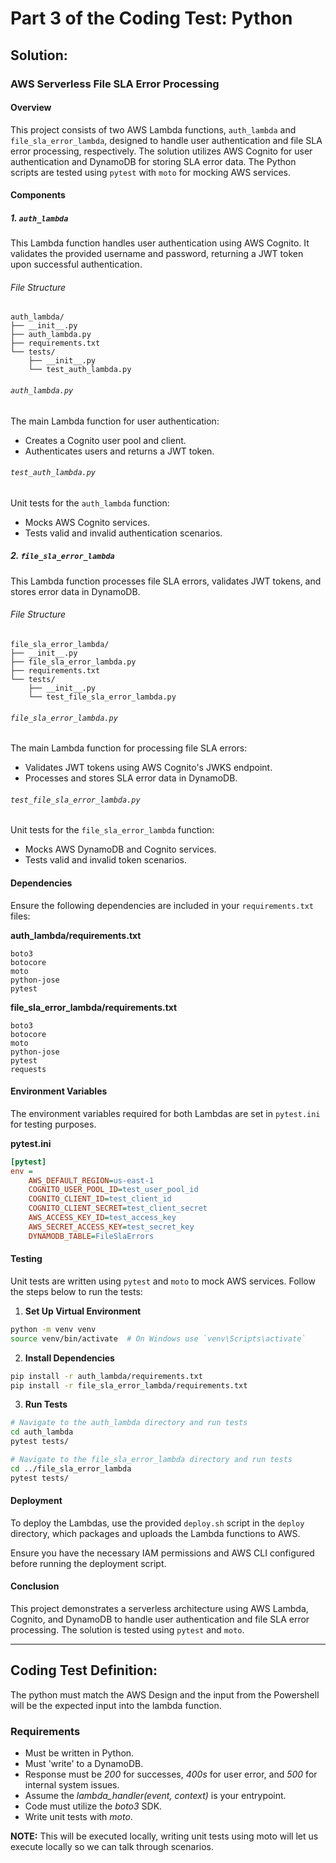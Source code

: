 # Part 3 of the Coding Test: Python

## Solution:
### AWS Serverless File SLA Error Processing
#### Overview

This project consists of two AWS Lambda functions, `auth_lambda` and `file_sla_error_lambda`, designed to handle user authentication and file SLA error processing, respectively. The solution utilizes AWS Cognito for user authentication and DynamoDB for storing SLA error data. The Python scripts are tested using `pytest` with `moto` for mocking AWS services.

#### Components

##### 1. `auth_lambda`
This Lambda function handles user authentication using AWS Cognito. It validates the provided username and password, returning a JWT token upon successful authentication.

###### File Structure
```
auth_lambda/
├── __init__.py
├── auth_lambda.py
├── requirements.txt
└── tests/
    ├── __init__.py
    └── test_auth_lambda.py
```

###### `auth_lambda.py`
The main Lambda function for user authentication:
- Creates a Cognito user pool and client.
- Authenticates users and returns a JWT token.

###### `test_auth_lambda.py`
Unit tests for the `auth_lambda` function:
- Mocks AWS Cognito services.
- Tests valid and invalid authentication scenarios.

##### 2. `file_sla_error_lambda`
This Lambda function processes file SLA errors, validates JWT tokens, and stores error data in DynamoDB.

###### File Structure
```
file_sla_error_lambda/
├── __init__.py
├── file_sla_error_lambda.py
├── requirements.txt
└── tests/
    ├── __init__.py
    └── test_file_sla_error_lambda.py
```

###### `file_sla_error_lambda.py`
The main Lambda function for processing file SLA errors:
- Validates JWT tokens using AWS Cognito's JWKS endpoint.
- Processes and stores SLA error data in DynamoDB.

###### `test_file_sla_error_lambda.py`
Unit tests for the `file_sla_error_lambda` function:
- Mocks AWS DynamoDB and Cognito services.
- Tests valid and invalid token scenarios.

#### Dependencies

Ensure the following dependencies are included in your `requirements.txt` files:

**auth_lambda/requirements.txt**
```plaintext
boto3
botocore
moto
python-jose
pytest
```

**file_sla_error_lambda/requirements.txt**
```plaintext
boto3
botocore
moto
python-jose
pytest
requests
```

#### Environment Variables

The environment variables required for both Lambdas are set in `pytest.ini` for testing purposes.

**pytest.ini**
```ini
[pytest]
env =
    AWS_DEFAULT_REGION=us-east-1
    COGNITO_USER_POOL_ID=test_user_pool_id
    COGNITO_CLIENT_ID=test_client_id
    COGNITO_CLIENT_SECRET=test_client_secret
    AWS_ACCESS_KEY_ID=test_access_key
    AWS_SECRET_ACCESS_KEY=test_secret_key
    DYNAMODB_TABLE=FileSlaErrors
```

#### Testing

Unit tests are written using `pytest` and `moto` to mock AWS services. Follow the steps below to run the tests:

1. **Set Up Virtual Environment**

```bash
python -m venv venv
source venv/bin/activate  # On Windows use `venv\Scripts\activate`
```

2. **Install Dependencies**

```bash
pip install -r auth_lambda/requirements.txt
pip install -r file_sla_error_lambda/requirements.txt
```

3. **Run Tests**

```bash
# Navigate to the auth_lambda directory and run tests
cd auth_lambda
pytest tests/

# Navigate to the file_sla_error_lambda directory and run tests
cd ../file_sla_error_lambda
pytest tests/
```

#### Deployment

To deploy the Lambdas, use the provided `deploy.sh` script in the `deploy` directory, which packages and uploads the Lambda functions to AWS.

Ensure you have the necessary IAM permissions and AWS CLI configured before running the deployment script.

#### Conclusion

This project demonstrates a serverless architecture using AWS Lambda, Cognito, and DynamoDB to handle user authentication and file SLA error processing. The solution is tested using `pytest` and `moto`.

---

## Coding Test Definition:
The python must match the AWS Design and the input from the Powershell will be the expected input into the lambda function.

### Requirements

- Must be written in Python.
- Must 'write' to a DynamoDB.
- Response must be _200_ for successes, _400s_ for user error, and _500_ for internal system issues.
- Assume the _lambda_handler(event, context)_ is your entrypoint.
- Code must utilize the _boto3_ SDK.
- Write unit tests with _moto_.

**NOTE:** This will be executed locally, writing unit tests using moto will let us execute locally so we can talk through scenarios.
